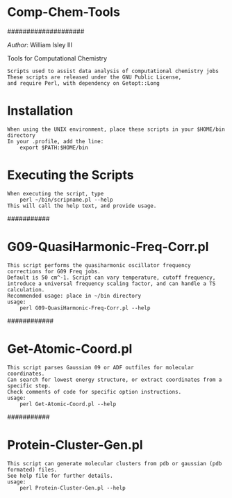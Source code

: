 # Comp-Chem-Tools
####################

*Author*: William Isley III

Tools for Computational Chemistry

    Scripts used to assist data analysis of computational chemistry jobs
    These scripts are released under the GNU Public License, 
    and require Perl, with dependency on Getopt::Long


# Installation

    When using the UNIX environment, place these scripts in your $HOME/bin directory
    In your .profile, add the line:
        export $PATH:$HOME/bin 

# Executing the Scripts

    When executing the script, type 
        perl ~/bin/scripname.pl --help
    This will call the help text, and provide usage.

###########
# G09-QuasiHarmonic-Freq-Corr.pl

    This script performs the quasiharmonic oscillator frequency corrections for G09 Freq jobs. 
    Default is 50 cm^-1. Script can vary temperature, cutoff frequency, 
    introduce a universal frequency scaling factor, and can handle a TS calculation. 
    Recommended usage: place in ~/bin directory
    usage: 
        perl G09-QuasiHarmonic-Freq-Corr.pl --help

############
# Get-Atomic-Coord.pl 

    This script parses Gaussian 09 or ADF outfiles for molecular coordinates.
    Can search for lowest energy structure, or extract coordinates from a specific step.
    Check comments of code for specific option instructions. 
    usage: 
        perl Get-Atomic-Coord.pl --help

###########
# Protein-Cluster-Gen.pl   

    This script can generate molecular clusters from pdb or gaussian (pdb formated) files. 
    See help file for further details.
    usage: 
        perl Protein-Cluster-Gen.pl --help
